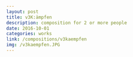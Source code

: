 ```yaml
---
layout: post
title: v3K:ämpfen
description: composition for 2 or more people
date: 2016-10-01
categories: works
link: /compositions/v3kaempfen
img: /v3kaempfen.JPG
---
```

